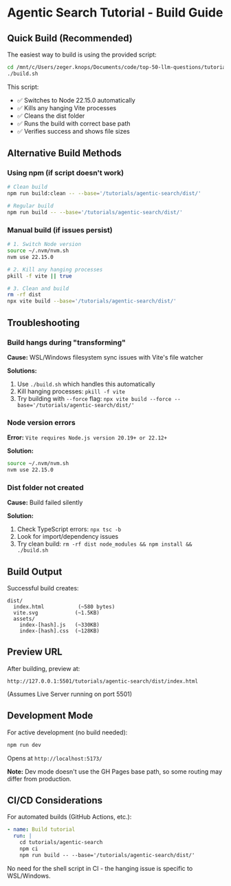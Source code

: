 # Agentic Search Tutorial - Build Guide

## Quick Build (Recommended)

The easiest way to build is using the provided script:

```bash
cd /mnt/c/Users/zeger.knops/Documents/code/top-50-llm-questions/tutorials/agentic-search
./build.sh
```

This script:
- ✅ Switches to Node 22.15.0 automatically
- ✅ Kills any hanging Vite processes
- ✅ Cleans the dist folder
- ✅ Runs the build with correct base path
- ✅ Verifies success and shows file sizes

## Alternative Build Methods

### Using npm (if script doesn't work)

```bash
# Clean build
npm run build:clean -- --base='/tutorials/agentic-search/dist/'

# Regular build
npm run build -- --base='/tutorials/agentic-search/dist/'
```

### Manual build (if issues persist)

```bash
# 1. Switch Node version
source ~/.nvm/nvm.sh
nvm use 22.15.0

# 2. Kill any hanging processes
pkill -f vite || true

# 3. Clean and build
rm -rf dist
npx vite build --base='/tutorials/agentic-search/dist/'
```

## Troubleshooting

### Build hangs during "transforming"

**Cause:** WSL/Windows filesystem sync issues with Vite's file watcher

**Solutions:**
1. Use `./build.sh` which handles this automatically
2. Kill hanging processes: `pkill -f vite`
3. Try building with `--force` flag: `npx vite build --force --base='/tutorials/agentic-search/dist/'`

### Node version errors

**Error:** `Vite requires Node.js version 20.19+ or 22.12+`

**Solution:**
```bash
source ~/.nvm/nvm.sh
nvm use 22.15.0
```

### Dist folder not created

**Cause:** Build failed silently

**Solution:**
1. Check TypeScript errors: `npx tsc -b`
2. Look for import/dependency issues
3. Try clean build: `rm -rf dist node_modules && npm install && ./build.sh`

## Build Output

Successful build creates:
```
dist/
  index.html           (~580 bytes)
  vite.svg            (~1.5KB)
  assets/
    index-[hash].js   (~330KB)
    index-[hash].css  (~128KB)
```

## Preview URL

After building, preview at:
```
http://127.0.0.1:5501/tutorials/agentic-search/dist/index.html
```

(Assumes Live Server running on port 5501)

## Development Mode

For active development (no build needed):

```bash
npm run dev
```

Opens at `http://localhost:5173/`

**Note:** Dev mode doesn't use the GH Pages base path, so some routing may differ from production.

## CI/CD Considerations

For automated builds (GitHub Actions, etc.):

```yaml
- name: Build tutorial
  run: |
    cd tutorials/agentic-search
    npm ci
    npm run build -- --base='/tutorials/agentic-search/dist/'
```

No need for the shell script in CI - the hanging issue is specific to WSL/Windows.
